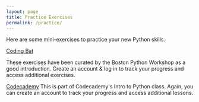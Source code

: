 ```yaml
---
layout: page
title: Practice Exercises
permalink: /practice/
---
```


Here are some mini-exercises to practice your new Python skills.

[Coding Bat](http://codingbat.com/home/bostonpythonworkshop@gmail.com/)

These exercises have been curated by the Boston Python Workshop as a good introduction.  Create an account & log in to track your progress and access additional exercises.

[Codecademy](http://www.codecademy.com/courses/python-beginner-en-kSQwt/0/1)
This is part of Codecademy's Intro to Python class.  Again, you can create an account to track your progress and access additional lessons.



